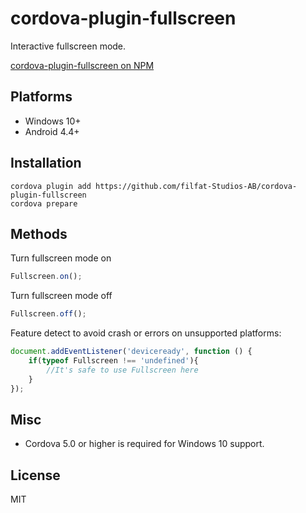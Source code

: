 # cordova-plugin-fullscreen
Interactive fullscreen mode.

[cordova-plugin-fullscreen on NPM](https://www.npmjs.com/package/cordova-fs-plugin-fullscreen)


## Platforms
* Windows 10+
* Android 4.4+

## Installation
```
cordova plugin add https://github.com/filfat-Studios-AB/cordova-plugin-fullscreen
cordova prepare
```

## Methods
Turn fullscreen mode on
```javascript
Fullscreen.on();
```

Turn fullscreen mode off
```javascript
Fullscreen.off();
```

Feature detect to avoid crash or errors on unsupported platforms:
```javascript
document.addEventListener('deviceready', function () {
	if(typeof Fullscreen !== 'undefined'){
		//It's safe to use Fullscreen here	
	}
});
```

## Misc
* Cordova 5.0 or higher is required for Windows 10 support.

## License
MIT
